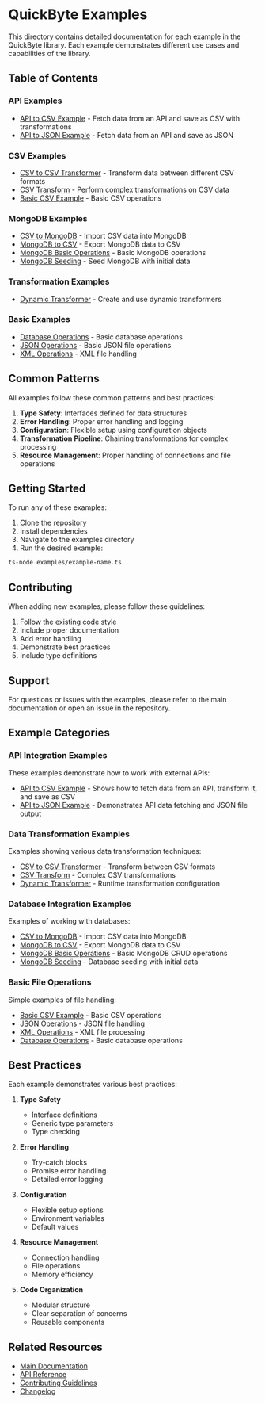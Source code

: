 # QuickByte Examples

This directory contains detailed documentation for each example in the QuickByte library. Each example demonstrates different use cases and capabilities of the library.

## Table of Contents

### API Examples
- [API to CSV Example](./api-to-csv.md) - Fetch data from an API and save as CSV with transformations
- [API to JSON Example](./api-to-json.md) - Fetch data from an API and save as JSON

### CSV Examples
- [CSV to CSV Transformer](./csv-to-csv-transformer.md) - Transform data between different CSV formats
- [CSV Transform](./csv-transform.md) - Perform complex transformations on CSV data
- [Basic CSV Example](./csv-example.md) - Basic CSV operations

### MongoDB Examples
- [CSV to MongoDB](./csv-to-mongo.md) - Import CSV data into MongoDB
- [MongoDB to CSV](./mongo-to-csv.md) - Export MongoDB data to CSV
- [MongoDB Basic Operations](./mongo-example.md) - Basic MongoDB operations
- [MongoDB Seeding](./seed-mongo.md) - Seed MongoDB with initial data

### Transformation Examples
- [Dynamic Transformer](./dynamic-transformer.md) - Create and use dynamic transformers

### Basic Examples
- [Database Operations](./database-example.md) - Basic database operations
- [JSON Operations](./json-example.md) - Basic JSON file operations
- [XML Operations](./xml-example.md) - XML file handling

## Common Patterns

All examples follow these common patterns and best practices:

1. **Type Safety**: Interfaces defined for data structures
2. **Error Handling**: Proper error handling and logging
3. **Configuration**: Flexible setup using configuration objects
4. **Transformation Pipeline**: Chaining transformations for complex processing
5. **Resource Management**: Proper handling of connections and file operations

## Getting Started

To run any of these examples:

1. Clone the repository
2. Install dependencies
3. Navigate to the examples directory
4. Run the desired example:

```bash
ts-node examples/example-name.ts
```

## Contributing

When adding new examples, please follow these guidelines:

1. Follow the existing code style
2. Include proper documentation
3. Add error handling
4. Demonstrate best practices
5. Include type definitions

## Support

For questions or issues with the examples, please refer to the main documentation or open an issue in the repository.

## Example Categories

### API Integration Examples
These examples demonstrate how to work with external APIs:
- [API to CSV Example](./api-to-csv.md) - Shows how to fetch data from an API, transform it, and save as CSV
- [API to JSON Example](./api-to-json.md) - Demonstrates API data fetching and JSON file output

### Data Transformation Examples
Examples showing various data transformation techniques:
- [CSV to CSV Transformer](./csv-to-csv-transformer.md) - Transform between CSV formats
- [CSV Transform](./csv-transform.md) - Complex CSV transformations
- [Dynamic Transformer](./dynamic-transformer.md) - Runtime transformation configuration

### Database Integration Examples
Examples of working with databases:
- [CSV to MongoDB](./csv-to-mongo.md) - Import CSV data into MongoDB
- [MongoDB to CSV](./mongo-to-csv.md) - Export MongoDB data to CSV
- [MongoDB Basic Operations](./mongo-example.md) - Basic MongoDB CRUD operations
- [MongoDB Seeding](./seed-mongo.md) - Database seeding with initial data

### Basic File Operations
Simple examples of file handling:
- [Basic CSV Example](./csv-example.md) - Basic CSV operations
- [JSON Operations](./json-example.md) - JSON file handling
- [XML Operations](./xml-example.md) - XML file processing
- [Database Operations](./database-example.md) - Basic database operations

## Best Practices

Each example demonstrates various best practices:

1. **Type Safety**
   - Interface definitions
   - Generic type parameters
   - Type checking

2. **Error Handling**
   - Try-catch blocks
   - Promise error handling
   - Detailed error logging

3. **Configuration**
   - Flexible setup options
   - Environment variables
   - Default values

4. **Resource Management**
   - Connection handling
   - File operations
   - Memory efficiency

5. **Code Organization**
   - Modular structure
   - Clear separation of concerns
   - Reusable components

## Related Resources

- [Main Documentation](../README.md)
- [API Reference](../api-reference.md)
- [Contributing Guidelines](../CONTRIBUTING.md)
- [Changelog](../CHANGELOG.md) 